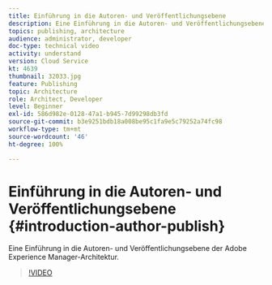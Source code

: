 ```yaml
---
title: Einführung in die Autoren- und Veröffentlichungsebene
description: Eine Einführung in die Autoren- und Veröffentlichungsebene der Adobe Experience Manager-Architektur.
topics: publishing, architecture
audience: administrator, developer
doc-type: technical video
activity: understand
version: Cloud Service
kt: 4639
thumbnail: 32033.jpg
feature: Publishing
topic: Architecture
role: Architect, Developer
level: Beginner
exl-id: 586d982e-0128-47a1-b945-7d99298db3fd
source-git-commit: b3e9251bdb18a008be95c1fa9e5c79252a74fc98
workflow-type: tm+mt
source-wordcount: '46'
ht-degree: 100%

---
```


# Einführung in die Autoren- und Veröffentlichungsebene {#introduction-author-publish}

Eine Einführung in die Autoren- und Veröffentlichungsebene der Adobe Experience Manager-Architektur.

>[!VIDEO](https://video.tv.adobe.com/v/32033?quality=12&learn=on)
